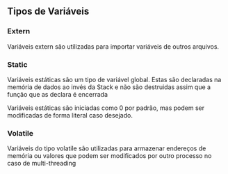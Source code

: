 ## Tipos de Variáveis

### Extern

Variáveis extern são utilizadas para importar variáveis de outros arquivos.

### Static

Variáveis estáticas são um tipo de variável global. Estas são declaradas na memória de dados ao invés da Stack e não são destruidas assim que a função que as declara é encerrada

Variáveis estáticas são iniciadas como 0 por padrão, mas podem ser modificadas de forma literal caso desejado.


### Volatile

Variáveis do tipo volatile são utilizadas para armazenar endereços de memória ou valores que podem ser modificados por outro processo no caso de multi-threading